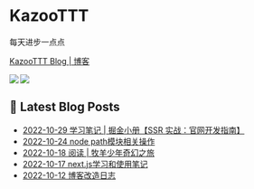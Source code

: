 # KazooTTT
每天进步一点点

[KazooTTT Blog | 博客](https://blog.kazoottt.club/)

<a href="https://github.com/anuraghazra/github-readme-stats">
  <img align="left" src="https://github-readme-stats.vercel.app/api?username=KazooTTT&theme=radical" />
</a>

<a href="https://github.com/anuraghazra/github-readme-stats">
  <img src="https://github-readme-stats.vercel.app/api/top-langs/?username=KazooTTT&theme=radical" />
</a>


## 📕 Latest Blog Posts

<!-- BLOG-POST-LIST:START -->
 - [2022-10-29 学习笔记 | 掘金小册【SSR 实战：官网开发指南】](https://kazoottt.github.io//2022/10/29/%E6%8E%98%E9%87%91%E5%B0%8F%E5%86%8C-SSR-%E5%AE%9E%E6%88%98-%E5%AE%98%E7%BD%91%E5%BC%80%E5%8F%91%E6%8C%87%E5%8D%97/)
 - [2022-10-24 node path模块相关操作](https://kazoottt.github.io//2022/10/24/node-path%E6%A8%A1%E5%9D%97%E7%9B%B8%E5%85%B3%E6%93%8D%E4%BD%9C/)
 - [2022-10-18 阅读 | 牧羊少年奇幻之旅](https://kazoottt.github.io//2022/10/18/%E7%89%A7%E7%BE%8A%E5%B0%91%E5%B9%B4%E5%A5%87%E5%B9%BB%E4%B9%8B%E6%97%85/)
 - [2022-10-17 next.js学习和使用笔记](https://kazoottt.github.io//2022/10/17/next.js%E5%AD%A6%E4%B9%A0%E5%92%8C%E4%BD%BF%E7%94%A8%E7%AC%94%E8%AE%B0/)
 - [2022-10-12 博客改造日志](https://kazoottt.github.io//2022/10/12/%E5%8D%9A%E5%AE%A2%E6%94%B9%E9%80%A0%E6%97%A5%E5%BF%97/)<!-- BLOG-POST-LIST:END -->
